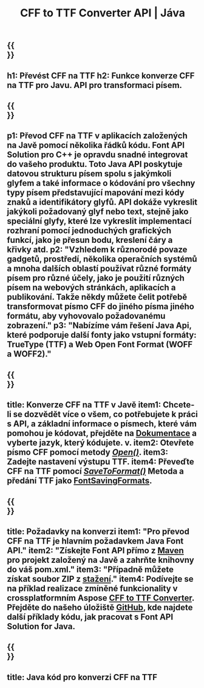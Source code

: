 ﻿---
translation: true
template: /_templates/conversion-child-java.md
title: CFF to TTF Converter API | Jáva
description: Převeďte CFF na TTF pomocí Java API na Windows a Linux. Integrujte tuto nativní funkci převodu písem CFF na TTF do svého vlastního řešení.
keywords: cff to ttf java api, cff2ttf java řešení, cff to ttf java
url: /java/conversion/cff-to-ttf/
family: font
platformtag: java
feature: conversion
otherformats: WOFF WOFF2
---

{{<section banner>}}
---
h1: Převést CFF na TTF
h2: Funkce konverze CFF na TTF pro Javu. API pro transformaci písem.
---

{{<section overview>}}
---
p1: Převod CFF na TTF v aplikacích založených na Javě pomocí několika řádků kódu. Font API Solution pro С++ je opravdu snadné integrovat do vašeho produktu. Toto Java API poskytuje datovou strukturu písem spolu s jakýmkoli glyfem a také informace o kódování pro všechny typy písem představující mapování mezi kódy znaků a identifikátory glyfů. API dokáže vykreslit jakýkoli požadovaný glyf nebo text, stejně jako speciální glyfy, které lze vykreslit implementací rozhraní pomocí jednoduchých grafických funkcí, jako je přesun bodu, kreslení čáry a křivky atd.
p2: "Vzhledem k různorodé povaze gadgetů, prostředí, několika operačních systémů a mnoha dalších oblastí používat různé formáty písem pro různé účely, jako je použití různých písem na webových stránkách, aplikacích a publikování. Takže někdy můžete čelit potřebě transformovat písmo CFF do jiného písma jiného formátu, aby vyhovovalo požadovanému zobrazení."
p3: "Nabízíme vám řešení Java Api, které podporuje další fonty jako vstupní formáty: TrueType (TTF) a Web Open Font Format (WOFF a WOFF2)."
---

{{<section feature1>}}
---
title: Konverze CFF na TTF v Javě
item1: Chcete-li se dozvědět více o všem, co potřebujete k práci s API, a základní informace o písmech, které vám pomohou je kódovat, přejděte na [Dokumentace](https://docs.aspose.com/font/) a vyberte jazyk, který kódujete. v.
item2: Otevřete písmo CFF pomocí metody [*Open()*](https://reference.aspose.com/font/java/com.aspose.font/Font#open-com.aspose.font.FontDefinition-).
item3: Zadejte nastavení výstupu TTF.
item4: Převeďte CFF na TTF pomocí [*SaveToFormat()*](https://reference.aspose.com/font/java/com.aspose.font/Font#saveToFormat-java.io.OutputStream-com.aspose.font.FontSavingFormats-) Metoda a předání TTF jako [FontSavingFormats](https://reference.aspose.com/font/java/com.aspose.font/FontSavingFormats).
---

{{<section feature2>}}
---
title: Požadavky na konverzi
item1: "Pro převod CFF na TTF je hlavním požadavkem Java Font API."
item2: "Získejte Font API přímo z [Maven](https://repository.aspose.com/webapp/#/artifacts/browse/tree/General/repo/com/aspose/aspose-font) pro projekt založený na Javě a zahrňte knihovny do váš pom.xml."
item3: "Případně můžete získat soubor ZIP z [stažení](https://releases.aspose.com/font/java/)."
item4: Podívejte se na příklad realizace zmíněné funkcionality v crossplatformním Aspose [CFF to TTF Converter](https://products.aspose.app/font/conversion/cff-to-ttf). Přejděte do našeho úložiště [GitHub](https://github.com/aspose-font/Aspose.Font-Documentation/tree/master/java-examples), kde najdete další příklady kódu, jak pracovat s Font API Solution for Java.
---

{{<section codeexample>}}
---
title: Java kód pro konverzi CFF na TTF
---
